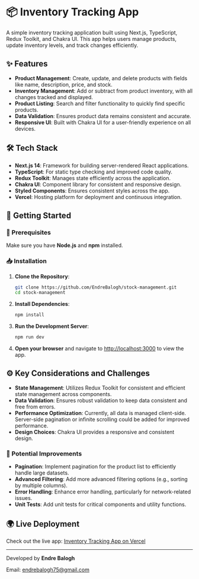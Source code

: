 # 📦 Inventory Tracking App

A simple inventory tracking application built using Next.js, TypeScript, Redux Toolkit, and Chakra UI. This app helps users manage products, update inventory levels, and track changes efficiently.

## ✨ Features

- **Product Management**: Create, update, and delete products with fields like name, description, price, and stock.
- **Inventory Management**: Add or subtract from product inventory, with all changes tracked and displayed.
- **Product Listing**: Search and filter functionality to quickly find specific products.
- **Data Validation**: Ensures product data remains consistent and accurate.
- **Responsive UI**: Built with Chakra UI for a user-friendly experience on all devices.

## 🛠 Tech Stack

- **Next.js 14**: Framework for building server-rendered React applications.
- **TypeScript**: For static type checking and improved code quality.
- **Redux Toolkit**: Manages state efficiently across the application.
- **Chakra UI**: Component library for consistent and responsive design.
- **Styled Components**: Ensures consistent styles across the app.
- **Vercel**: Hosting platform for deployment and continuous integration.

## 🚀 Getting Started

### 🔧 Prerequisites

Make sure you have **Node.js** and **npm** installed.

### 📥 Installation

1. **Clone the Repository**:
    ```sh
    git clone https://github.com/EndreBalogh/stock-management.git
    cd stock-management
    ```

2. **Install Dependencies**:
    ```sh
    npm install
    ```

3. **Run the Development Server**:
    ```sh
    npm run dev
    ```

4. **Open your browser** and navigate to [http://localhost:3000](http://localhost:3000) to view the app.

## ⚙️ Key Considerations and Challenges

- **State Management**: Utilizes Redux Toolkit for consistent and efficient state management across components.
- **Data Validation**: Ensures robust validation to keep data consistent and free from errors.
- **Performance Optimization**: Currently, all data is managed client-side. Server-side pagination or infinite scrolling could be added for improved performance.
- **Design Choices**: Chakra UI provides a responsive and consistent design.
  
### 🚀 Potential Improvements

- **Pagination**: Implement pagination for the product list to efficiently handle large datasets.
- **Advanced Filtering**: Add more advanced filtering options (e.g., sorting by multiple columns).
- **Error Handling**: Enhance error handling, particularly for network-related issues.
- **Unit Tests**: Add unit tests for critical components and utility functions.

## 🌍 Live Deployment

Check out the live app: [Inventory Tracking App on Vercel](https://stock-management-endre-balogh.vercel.app/)

---

Developed by **Endre Balogh**

Email: endrebalogh75@gmail.com
